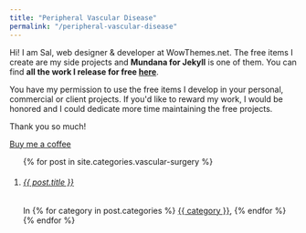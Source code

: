 ```yaml
---
title: "Peripheral Vascular Disease"
permalink: "/peripheral-vascular-disease"
---
```


Hi! I am Sal, web designer & developer at WowThemes.net. The free items I create are my side projects and **Mundana for Jekyll** is one of them. You can find **all the work I release for free [here](https://www.wowthemes.net/category/free-themes-templates/)**. 

You have my permission to use the free items I develop in your personal, commercial or client projects. If you'd like to reward my work, I would be honored and I could dedicate more time maintaining the free projects. 

Thank you so much!

<a class="btn btn-danger" href="https://www.wowthemes.net/donate/">Buy me a coffee</a>

<div class="sticky-top sticky-top-offset">
    <ol class="list-featured">				
        {% for post in site.categories.vascular-surgery %}                
            <li class="mb-4">
            <span>
                <h6 class="font-weight-bold">
                    <a href="{{site.baseurl}}{{ post.url }}" class="text-dark">{{ post.title }}</a>
                </h6>
                <span class="d-block text-muted">
                    In <span class="catlist">
                    {% for category in post.categories %}
                    <a class="text-capitalize text-muted smoothscroll" href="{{site.baseurl}}/categories.html#{{ category | downcase }}">{{ category }}</a><span class="sep">, </span>
                    {% endfor %}
                    </span>
                </span>
            </span>
            </li>                
        {% endfor %}   
    </ol>
</div> 